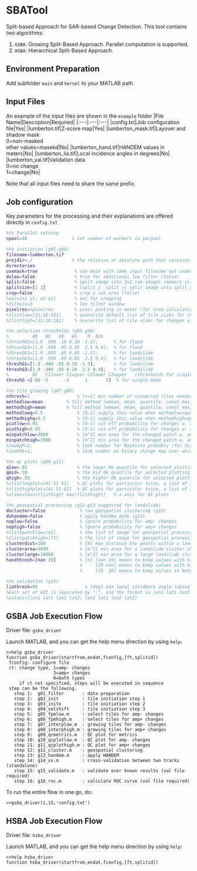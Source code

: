 # SBATool
Split-based Approach for SAR-based Change Detection.
This tool contains two algorithms:
1. ```GSBA```: Growing Split-Based Approach. Parallel computation is supported.
2. ```HSBA```: Hierarchical Split-Based Approach. 

## Environment Preparation
Add subfolder ```main``` and ```kernel``` to your MATLAB path

## Input Files
An example of the input files are shown in the ```example``` folder
|File Name|Description|Required|
|:---|:---|:---|
|config.txt|Job configuration file|Yes|
|lumberton.tif|Z-score map|Yes|
|lumberton_mask.tif|Layover and shadow mask<br />0=non-masked<br />other values=masekd|No|
|lumberton_hand.tif|HANDEM values in meters|No|
|lumberton_lia.tif|Local incidence angles in degrees|No|
|lumberton_val.tif|Validation data<br />0=no change<br />1=change|No|

Note that all input files need to share the same prefix.

## Job configuration
Key parameters for the processing and their explanations are offered directly in ```config.txt```
```matlab
%%% Parallel setting
npool=10                 % set number of workers in parpool

%%% initiation (g01-g04)
filename=lumberton.tif
projdir=./               % the relative or absolute path that contains data, mask, hand and val 
directories 
usemask=true              % use mask with same input filename but under {inputdir}_mask folder (false)
dolee=false               % true for additional lee filter (false)
split=false               % split image into 2x2 sub-images (memory issue) (false)
splitsize=[2 2]           % [split_y  split_x] split image into split_y by split_x subimages
crop=false                % crop a sub area (false)
%aoi=[x1 y1; x2 y2]       % aoi for cropping
%filtwin=3                % lee filter window 
pixelres=%pixelres        % pixel posting in meter (for area calculation)
%tlistlow=[31:10:101]     % overwrite default list of tile sizes for changes w. amp drop
%tlisthigh=[31:10:101]    % overwrite list of tile sizes for changes w. amp jump

%%% selection thresholds (g05-g06)
%         AD   BC   SR   AS    M  NIA
%threshG1=[1.9 .990 .10 0.10 -1.5];      % for flood
%threshG3=[1.9 .980 .05 0.05  2.5 0.4];  % for flood
%threshG1=[1.9 .950 .05 0.05 -1.5];      % for landslide
%threshG3=[1.9 .950 .05 0.05  2.5 0.4];  % for landslide
threshG1=[1.9 .980 .05 0.10 -1.5];       % for landslide
threshG3=[1.9 .980 .05 0.10  2.5 0.4];   % for landslide
%         BC   C1lower C1upper C2lower C2upper   (thresholds for single-mode method)
threshG =[.80 -5      -1      1       5]  % for single mode

%%% tile growing (g07-g08)
nthresh=1                  % [>=1] min number of connected tiles needed
methodlow=mean         % fill method (wmean, mean, quantile, const_max, const_mean, const_med, const_q, invdist)
methodhigh=mean        % fill method (wmean, mean, quantile, const_max, const_mean, const_med, const_q, invdist)
methodlowq=0.5             % [0-1] supply this value when methodlow=quantile or const_q
methodhighq=0.5            % [0-1] supply this value when methodhigh=quantile or const_q
pcutlow=0.95               % [0-1] cut-off probability for changes w. amp drop
pcuthigh=0.95              % [0-1] cut-off probability for changes w. amp jump
minpatchlow=3000           % [m^2] min area for the changed patch w. amp drop
minpatchhigh=3000          % [m^2] min area for the changed patch w. amp jump
%lookpF=1;                 % look number for Bayesian probably (for display purpose)
%lookRk=1;                 % look number on binary change map over whick ripley coeff will be estimated

%%% qc plots (g09-g11)
qlow=.05                   % the lower Rk quantile for selected plotting
qmid=.50                   % the mid Rk quantile for selected plotting
qhigh=.95                  % the higher Rk qunatile for selected plotting
%tlistlowplot=[41 51 61]   % QC plots for particular tsize, a list of 3 values (amp drop)
%tlisthighplot=[41 51 61]  % QC plots for particular tsize, a list of 3 values (amp jump)
%xlims=[min(tlisthigh) max(tlisthigh)]   % x-axis for QC plots

%%% geospatial processing (g12-g13 suggested for landslide)
docluster=false             % run geospatial clustering (g12)
dohandem=false              % apply handem mask (g13)
noplow=false                % ignore probability for amp- changes
nophigh=false               % ignore probability for amp+ changes
%tlistpatchlow=[41]         % the list of image for geospatial processing w. amp drop
%tlistpatchhigh=[71]        % the list of image for geospatial processing w. amp jump
clusterdist=100             % [m] max distance btw points within a landslide cluster
clusterarea=3000            % [m^2] min area for a landslide cluster shown in the tif file
clusterlarge=10000          % [m^2] min area for a large landslide cluster (with area report)
handthresh=[nan 20]         % [m] [nan 20] means to keep values with handem>20
                            %     [20 nan] means to keep values with handem<20
                            %     [10  20] means to keep values in between

%%% validation (g15)
liathresh=80                  % [deg] max local incidence angle (above which the validation will be masked out during validation)
%Each set of AOI is separated by ";", and the format is lon1 lat1 lon2 lat2 for UL and LR corner coordinates
%valaoi=[lon1 lat1 lon2 lat2; lon1 lat1 lon2 lat2]
```
## GSBA Job Execution Flow
Driver file: ```gsba_driver```

Launch MATLAB, and you can get the help menu direction by using ```help```:
```
>>help gsba_driver
function gsba_driver(startfrom,endat,fconfig,[ft,splitid])
 fconfig: configure file 
 ct: change type, 1=amp- changes
                  3=amp+ changes
                  0=both types
     if ct not specified, steps will be executed in sequence
 step can be the following. 
   step 1:  g01_filter       : data preparation
   step 2:  g02_init         : tile initiation step 1
   step 3:  g03_inito        : tile initiation step 2
   step 4:  g04_selshift     : tile initiation step 3
   step 5:  g05_fpmlow.m     : select tiles for amp- changes
   step 6:  g06_fpmhigh.m    : select tiles for amp+ changes
   step 7:  g07_interplow.m  : growing tiles for amp- changes
   step 8:  g08_interphigh.m : growing tiles for amp+ changes
   step 9:  g09_qcmetrics.m  : QC plot for metrics
   step 10: g10_qcplotlow.m  : QC plot for amp- changes
   step 11: g11_qcplothigh.m : QC plot for amp+ changes
   step 12: g12_cluster.m    : geospatial clustering 
   step 13: g13_handem.m     : apply HANDEM
   step 14: g14_xv.m         : cross-validation between two tracks (standalone)
   step 15: g15_validate.m   : validate over known results (val file required)
   step 16: g16_roc.m        : calculate ROC curve (val file required)
```

To run the entire flow in one go, do:
```
>>gsba_driver(1,15,'config.txt')
```

## HSBA Job Execution Flow
Driver file: ```hsba_driver```

Launch MATLAB, and you can get the help menu direction by using ```help```:
```
>>help hsba_driver
function hsba_driver(startfrom,endat,fconfig,[ft,splitid])
```
